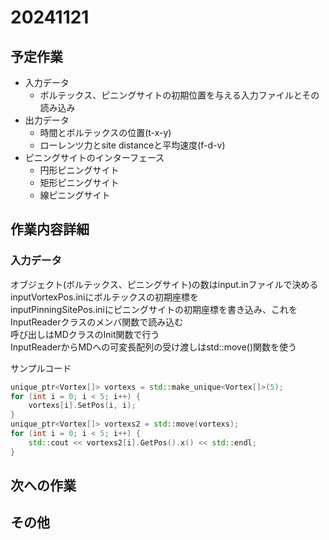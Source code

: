 # 20241121  

## 予定作業  

- 入力データ  
  - ボルテックス、ピニングサイトの初期位置を与える入力ファイルとその読み込み
- 出力データ
  - 時間とボルテックスの位置(t-x-y)
  - ローレンツ力とsite distanceと平均速度(f-d-v)
- ピニングサイトのインターフェース
  - 円形ピニングサイト
  - 矩形ピニングサイト
  - 線ピニングサイト

## 作業内容詳細  

### 入力データ

オブジェクト(ボルテックス、ピニングサイト)の数はinput.inファイルで決める  
inputVortexPos.iniにボルテックスの初期座標を  
inputPinningSitePos.iniにピニングサイトの初期座標を書き込み、これをInputReaderクラスのメンバ関数で読み込む  
呼び出しはMDクラスのInit関数で行う  
InputReaderからMDへの可変長配列の受け渡しはstd::move()関数を使う  

サンプルコード  

```cpp
unique_ptr<Vortex[]> vortexs = std::make_unique<Vortex[]>(5);
for (int i = 0; i < 5; i++) {
	vortexs[i].SetPos(i, i);
}
unique_ptr<Vortex[]> vortexs2 = std::move(vortexs);
for (int i = 0; i < 5; i++) {
	std::cout << vortexs2[i].GetPos().x() << std::endl;
}
```

## 次への作業  

## その他  
